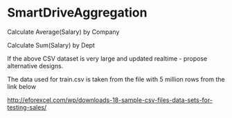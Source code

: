 # SmartDriveAggregation
Calculate Average(Salary) by Company 

Calculate Sum(Salary) by Dept 

If the above CSV dataset is very large and updated realtime - propose alternative designs.

The data used for train.csv is taken from the file with 5 million rows from the link below

http://eforexcel.com/wp/downloads-18-sample-csv-files-data-sets-for-testing-sales/
